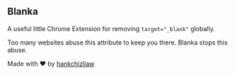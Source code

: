 ## Blanka

A useful little Chrome Extension for removing `target="_blank"` globally.

Too many websites abuse this attribute to keep you there. Blanka stops this abuse.


Made with ❤ by [hankchizljaw](https://twitter.com/hankchizljaw)
